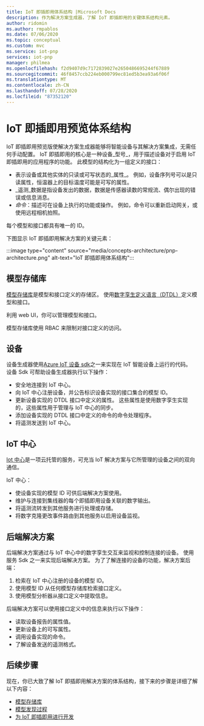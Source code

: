 ```yaml
---
title: IoT 即插即用体系结构 |Microsoft Docs
description: 作为解决方案生成器，了解 IoT 即插即用的关键体系结构元素。
author: ridomin
ms.author: rmpablos
ms.date: 07/06/2020
ms.topic: conceptual
ms.custom: mvc
ms.service: iot-pnp
services: iot-pnp
manager: philmea
ms.openlocfilehash: f2d9407d9c7172839027e2650486695244f67889
ms.sourcegitcommit: 46f8457ccb224eb000799ec81ed5b3ea93a6f06f
ms.translationtype: MT
ms.contentlocale: zh-CN
ms.lasthandoff: 07/28/2020
ms.locfileid: "87352120"
---
```

# <a name="iot-plug-and-play-preview-architecture"></a>IoT 即插即用预览体系结构

IoT 即插即用预览版使解决方案生成器能够将智能设备与其解决方案集成，无需任何手动配置。 IoT 即插即用的核心是一种设备_型号_，用于描述设备对于启用 IoT 即插即用的应用程序的功能。 此模型的结构化为一组定义的接口：

- 表示设备或其他实体的只读或可写状态的_属性_。 例如，设备序列号可以是只读属性，恒温器上的目标温度可能是可写的属性。
- _遥测_数据是指设备发出的数据，数据是传感器读数的常规流、偶尔出现的错误或信息消息。
- _命令_：描述可在设备上执行的功能或操作。 例如，命令可以重新启动网关，或使用远程相机拍照。

每个模型和接口都具有唯一的 ID。

下图显示 IoT 即插即用解决方案的关键元素：

:::image type="content" source="media/concepts-architecture/pnp-architecture.png" alt-text="IoT 即插即用体系结构":::

## <a name="model-repository"></a>模型存储库

[模型存储库](./concepts-model-repository.md)是模型和接口定义的存储区。 使用[数字孪生定义语言（DTDL）](https://github.com/Azure/opendigitaltwins-dtdl)定义模型和接口。

利用 web UI，你可以管理模型和接口。

模型存储库使用 RBAC 来限制对接口定义的访问。

## <a name="devices"></a>设备

设备生成器使用[Azure IoT 设备 sdk](./libraries-sdks.md)之一来实现在 IoT 智能设备上运行的代码。 设备 Sdk 可帮助设备生成器执行以下操作：

- 安全地连接到 IoT 中心。
- 向 IoT 中心注册设备，并公告标识设备实现的接口集合的模型 ID。
- 更新设备实现的 DTDL 接口中定义的属性。 这些属性是使用数字孪生实现的，这些属性用于管理与 IoT 中心的同步。
- 添加设备实现的 DTDL 接口中定义的命令的命令处理程序。
- 将遥测发送到 IoT 中心。

## <a name="iot-hub"></a>IoT 中心

[Iot 中心](../iot-hub/about-iot-hub.md)是一项云托管的服务，可充当 IoT 解决方案与它所管理的设备之间的双向通信。

IoT 中心：

- 使设备实现的模型 ID 可供后端解决方案使用。
- 维护与连接到集线器的每个即插即用设备关联的数字输出。
- 将遥测流转发到其他服务进行处理或存储。
- 将数字克隆更改事件路由到其他服务以启用设备监视。

## <a name="backend-solution"></a>后端解决方案

后端解决方案通过与 IoT 中心中的数字孪生交互来监视和控制连接的设备。 使用服务 Sdk 之一来实现后端解决方案。 为了了解连接的设备的功能，解决方案后端：

1. 检索在 IoT 中心注册的设备的模型 ID。
1. 使用模型 ID 从任何模型存储库检索接口定义。
1. 使用模型分析器从接口定义中提取信息。

后端解决方案可以使用接口定义中的信息来执行以下操作：

- 读取设备报告的属性值。
- 更新设备上的可写属性。
- 调用设备实现的命令。
- 了解设备发送的遥测格式。

## <a name="next-steps"></a>后续步骤

现在，你已大致了解 IoT 即插即用解决方案的体系结构，接下来的步骤是详细了解以下内容：

- [模型存储库](./concepts-model-repository.md)
- [模型发现过程](./concepts-model-discovery.md)
- [为 IoT 即插即用进行开发](./concepts-developer-guide.md)
